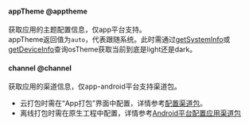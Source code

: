 <!-- ## uni.getAppBaseInfo(options?) @getappbaseinfo -->

<!-- UTSAPIJSON.getAppBaseInfo.name -->

<!-- UTSAPIJSON.getAppBaseInfo.description -->

<!-- UTSAPIJSON.getAppBaseInfo.compatibility -->

<!-- UTSAPIJSON.getAppBaseInfo.param -->

<!-- UTSAPIJSON.getAppBaseInfo.returnValue -->

#### appTheme @apptheme  
获取应用的主题配置信息，仅app平台支持。  
appTheme返回值为`auto`，代表跟随系统。此时需通过[getSystemInfo](./get-system-info.md)或[getDeviceInfo](./get-device-info.md)查询osTheme获取当前到底是light还是dark。

#### channel @channel  
获取应用的渠道信息，仅app-android平台支持渠道包。  
- 云打包时需在“App打包”界面中配置，详情参考[配置渠道包](../tutorial/app-package.md#channel)。  
- 离线打包时需在原生工程中配置，详情参考[Android平台配置应用渠道包](../native/use/android.md#androidmanifest)  


<!-- UTSAPIJSON.getAppBaseInfo.example -->

<!-- UTSAPIJSON.getAppBaseInfo.tutorial -->

<!-- UTSAPIJSON.general_type.name -->

<!-- UTSAPIJSON.general_type.param -->
